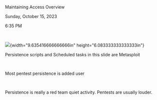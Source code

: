 Maintaining Access Overview

Sunday, October 15, 2023

6:35 PM

 

![](001_Maintaining_Access_Overview_000.png){width="9.635416666666666in" height="6.083333333333333in"}

Persistence scripts and Scheduled tasks in this slide are Metasploit

 

Most pentest persistence is added user

 

Persistence is really a red team quiet activity. Pentests are usually louder.
